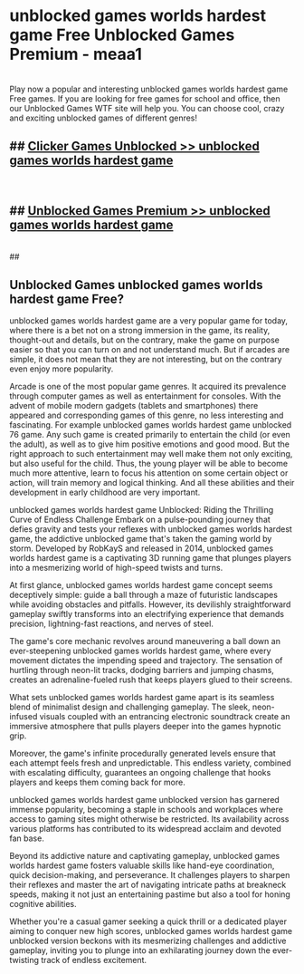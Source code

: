 # unblocked games worlds hardest game Free Unblocked Games Premium - meaa1 <br>
<br>
Play now a popular and interesting unblocked games worlds hardest game Free games. If you are looking for free games for school and office, then our Unblocked Games WTF site will help you. You can choose cool, crazy and exciting unblocked games of different genres!


## ##  [Clicker Games Unblocked >> unblocked games worlds hardest game](http://freeplayer.one?title=unblocked_games_worlds_hardest_game&ref=M1)
  <br>

##  ## [Unblocked Games Premium >> unblocked games worlds hardest game](http://freeplayer.one?title=unblocked_games_worlds_hardest_game&ref=M1)
  <br>
  ##



## Unblocked Games unblocked games worlds hardest game Free?

unblocked games worlds hardest game are a very popular game for today, where there is a bet not on a strong immersion in the game, its reality, thought-out and details, but on the contrary, make the game on purpose easier so that you can turn on and not understand much. But if arcades are simple, it does not mean that they are not interesting, but on the contrary even enjoy more popularity.

Arcade is one of the most popular game genres. It acquired its prevalence through computer games as well as entertainment for consoles. With the advent of mobile modern gadgets (tablets and smartphones) there appeared and corresponding games of this genre, no less interesting and fascinating. For example unblocked games worlds hardest game unblocked 76 game. Any such game is created primarily to entertain the child (or even the adult), as well as to give him positive emotions and good mood. But the right approach to such entertainment may well make them not only exciting, but also useful for the child. Thus, the young player will be able to become much more attentive, learn to focus his attention on some certain object or action, will train memory and logical thinking. And all these abilities and their development in early childhood are very important.

unblocked games worlds hardest game Unblocked: Riding the Thrilling Curve of Endless Challenge
Embark on a pulse-pounding journey that defies gravity and tests your reflexes with unblocked games worlds hardest game, the addictive unblocked game that's taken the gaming world by storm. Developed by RobKayS and released in 2014, unblocked games worlds hardest game is a captivating 3D running game that plunges players into a mesmerizing world of high-speed twists and turns.

At first glance, unblocked games worlds hardest game concept seems deceptively simple: guide a ball through a maze of futuristic landscapes while avoiding obstacles and pitfalls. However, its devilishly straightforward gameplay swiftly transforms into an electrifying experience that demands precision, lightning-fast reactions, and nerves of steel.

The game's core mechanic revolves around maneuvering a ball down an ever-steepening unblocked games worlds hardest game, where every movement dictates the impending speed and trajectory. The sensation of hurtling through neon-lit tracks, dodging barriers and jumping chasms, creates an adrenaline-fueled rush that keeps players glued to their screens.

What sets unblocked games worlds hardest game apart is its seamless blend of minimalist design and challenging gameplay. The sleek, neon-infused visuals coupled with an entrancing electronic soundtrack create an immersive atmosphere that pulls players deeper into the games hypnotic grip.

Moreover, the game's infinite procedurally generated levels ensure that each attempt feels fresh and unpredictable. This endless variety, combined with escalating difficulty, guarantees an ongoing challenge that hooks players and keeps them coming back for more.

unblocked games worlds hardest game unblocked version has garnered immense popularity, becoming a staple in schools and workplaces where access to gaming sites might otherwise be restricted. Its availability across various platforms has contributed to its widespread acclaim and devoted fan base.

Beyond its addictive nature and captivating gameplay, unblocked games worlds hardest game fosters valuable skills like hand-eye coordination, quick decision-making, and perseverance. It challenges players to sharpen their reflexes and master the art of navigating intricate paths at breakneck speeds, making it not just an entertaining pastime but also a tool for honing cognitive abilities.

Whether you're a casual gamer seeking a quick thrill or a dedicated player aiming to conquer new high scores, unblocked games worlds hardest game unblocked version beckons with its mesmerizing challenges and addictive gameplay, inviting you to plunge into an exhilarating journey down the ever-twisting track of endless excitement.